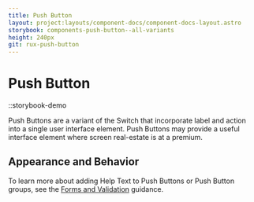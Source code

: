 ```yaml
---
title: Push Button
layout: project:layouts/component-docs/component-docs-layout.astro
storybook: components-push-button--all-variants
height: 240px
git: rux-push-button
---
```


# Push Button

::storybook-demo

Push Buttons are a variant of the Switch that incorporate label and action into a single user interface element. Push Buttons may provide a useful interface element where screen real-estate is at a premium.

## Appearance and Behavior

To learn more about adding Help Text to Push Buttons or Push Button groups, see the [Forms and Validation](/patterns/forms-and-validation) guidance.
